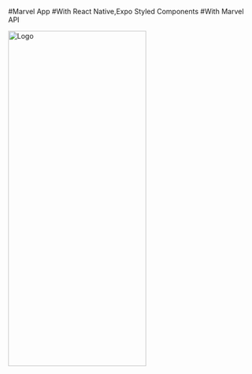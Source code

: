 #Marvel App
#With React Native,Expo Styled Components 
#With Marvel API

 

 

  <a href="https://example.com/">
    <img src= "https://github.com/tiagoalvesmoc/marvel-app-react-native/blob/main/src/assets/video3.gif" alt="Logo" width=280 height=680>
  </a>

 
